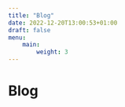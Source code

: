 ```yaml
---
title: "Blog"
date: 2022-12-20T13:00:53+01:00
draft: false
menu: 
    main:
        weight: 3
---
```

# Blog